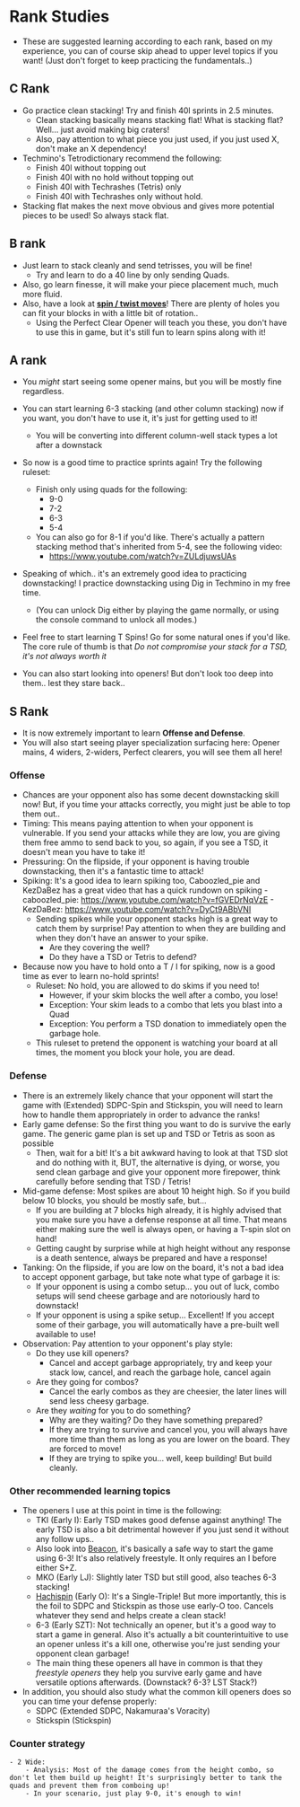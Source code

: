 # Rank Studies
- These are suggested learning according to each rank, based on my experience, you can of course skip ahead to upper level topics if you want! (Just don't forget to keep practicing the fundamentals..)

## C Rank
- Go practice clean stacking! Try and finish 40l sprints in 2.5 minutes.
    - Clean stacking basically means stacking flat! What is stacking flat? Well... just avoid making big craters!
    - Also, pay attention to what piece you just used, if you just used X, don't make an X dependency!
- Techmino's Tetrodictionary recommend the following:
    - Finish 40l without topping out
    - Finish 40l with no hold without topping out
    - Finish 40l with Techrashes (Tetris) only
    - Finish 40l with Techrashes only without hold.
- Stacking flat makes the next move obvious and gives more potential pieces to be used! So always stack flat.

## B rank
- Just learn to stack cleanly and send tetrisses, you will be fine!
    - Try and learn to do a 40 line by only sending Quads.
- Also, go learn finesse, it will make your piece placement much, much more fluid.
- Also, have a look at <a href="https://harddrop.com/wiki/List_of_twists"><b>spin / twist moves</b></a>! There are plenty of holes you can fit your blocks in with a little bit of rotation..
    - Using the Perfect Clear Opener will teach you these, you don't have to use this in game, but it's still fun to learn spins along with it!

## A rank
- You *might* start seeing some opener mains, but you will be mostly fine regardless.
- You can start learning 6-3 stacking (and other column stacking) now if you want, you don't have to use it, it's just for getting used to it!
    - You will be converting into different column-well stack types a lot after a downstack
- So now is a good time to practice sprints again! Try the following ruleset:
    - Finish only using quads for the following:
        - 9-0
        - 7-2
        - 6-3
        - 5-4
    - You can also go for 8-1 if you'd like. There's actually a pattern stacking method that's inherited from 5-4, see the following video:
        - https://www.youtube.com/watch?v=ZULdjuwsUAs

- Speaking of which.. it's an extremely good idea to practicing downstacking! I practice downstacking using Dig in Techmino in my free time.
    - (You can unlock Dig either by playing the game normally, or using the console command to unlock all modes.)
- Feel free to start learning T Spins! Go for some natural ones if you'd like. The core rule of thumb is that *Do not compromise your stack for a TSD, it's not always worth it*
- You can also start looking into openers! But don't look too deep into them.. lest they stare back..

## S Rank
- It is now extremely important to learn <b>Offense and Defense</b>.
- You will also start seeing player specialization surfacing here: Opener mains, 4 widers, 2-widers, Perfect clearers, you will see them all here!

### Offense
- Chances are your opponent also has some decent downstacking skill now! But, if you time your attacks correctly, you might just be able to top them out..
- Timing: This means paying attention to when your opponent is vulnerable. If you send your attacks while they are low, you are giving them free ammo to send back to you, so again, if you see a TSD, it doesn't mean you have to take it!
- Pressuring: On the flipside, if your opponent is having trouble downstacking, then it's a fantastic time to attack!
- Spiking: It's a good idea to learn spiking too, Caboozled_pie and KezDaBez has a great video that has a quick rundown on spiking
        - caboozled_pie: https://www.youtube.com/watch?v=fGVEDrNqVzE
        - KezDaBez: https://www.youtube.com/watch?v=DyCt9ABbVNI
    - Sending spikes while your opponent stacks high is a great way to catch them by surprise! Pay attention to when they are building and when they don't have an answer to your spike.
        - Are they covering the well?
        - Do they have a TSD or Tetris to defend?
- Because now you have to hold onto a T / I for spiking, now is a good time as ever to learn no-hold sprints!
    - Ruleset: No hold, you are allowed to do skims if you need to!
        - However, if your skim blocks the well after a combo, you lose! 
        - Exception: Your skim leads to a combo that lets you blast into a Quad
        - Exception: You perform a TSD donation to immediately open the garbage hole.
    - This ruleset to pretend the opponent is watching your board at all times, the moment you block your hole, you are dead.

### Defense
- There is an extremely likely chance that your opponent will start the game with (Extended) SDPC-Spin and Stickspin, you will need to learn how to handle them appropriately in order to advance the ranks!
- Early game defense: So the first thing you want to do is survive the early game. The generic game plan is set up and TSD or Tetris as soon as possible
    - Then, wait for a bit! It's a bit awkward having to look at that TSD slot and do nothing with it, BUT, the alternative is dying, or worse, you send clean garbage and give your opponent more firepower, think carefully before sending that TSD / Tetris!
- Mid-game defense: Most spikes are about 10 height high. So if you build below 10 blocks, you should be mostly safe, but...
    - If you are building at 7 blocks high already, it is highly advised that you make sure you have a defense response at all time. That means either making sure the well is always open, or having a T-spin slot on hand!
    - Getting caught by surprise while at high height without any response is a death sentence, always be prepared and have a response!
- Tanking: On the flipside, if you are low on the board, it's not a bad idea to accept opponent garbage, but take note what type of garbage it is:
    - If your opponent is using a combo setup... you out of luck, combo setups will send cheese garbage and are notoriously hard to downstack!
    - If your opponent is using a spike setup... Excellent! If you accept some of their garbage, you will automatically have a pre-built well available to use!
- Observation: Pay attention to your opponent's play style:
    - Do they use kill openers?
        - Cancel and accept garbage appropriately, try and keep your stack low, cancel, and reach the garbage hole, cancel again
    - Are they going for combos? 
        - Cancel the early combos as they are cheesier, the later lines will send less cheesy garbage.
    - Are they *waiting* for you to do something? 
        - Why are they waiting? Do they have something prepared? 
        - If they are trying to survive and cancel you, you will always have more time than them as long as you are lower on the board. They are forced to move!
        - If they are trying to spike you... well, keep building! But build cleanly.

### Other recommended learning topics
- The openers I use at this point in time is the following:
    - TKI (Early I): Early TSD makes good defense against anything! The early TSD is also a bit detrimental however if you just send it without any follow ups..
    - Also look into <a href="https://harddrop.com/wiki/Beacon">Beacon</a>, it's basically a safe way to start the game using 6-3! It's also relatively freestyle. It only requires an I before either S+Z.
    - MKO (Early LJ): Slightly later TSD but still good, also teaches 6-3 stacking!
    - <a href="https://four.lol/openers/hachispin">Hachispin</a> (Early O): It's a Single-Triple! But more importantly, this is the foil to SDPC and Stickspin as those use early-O too. Cancels whatever they send and helps create a clean stack!
    - 6-3 (Early SZT): Not technically an opener, but it's a good way to start a game in general. Also it's actually a bit counterintuitive to use an opener unless it's a kill one, otherwise you're just sending your opponent clean garbage!
    - The main thing these openers all have in common is that they *freestyle openers* they help you survive early game and have versatile options afterwards. (Downstack? 6-3? LST Stack?)
- In addition, you should also study what the common kill openers does so you can time your defense properly:
    - SDPC (Extended SDPC, Nakamuraa's Voracity)
    - Stickspin (Stickspin)

### Counter strategy
    - 2 Wide:
        - Analysis: Most of the damage comes from the height combo, so don't let them build up height! It's surprisingly better to tank the quads and prevent them from comboing up!
        - In your scenario, just play 9-0, it's enough to win!